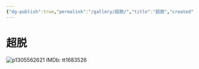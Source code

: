 ```yaml
---
{"dg-publish":true,"permalink":"/gallery/超脱/","title":"超脱","created":"2025-06-16T14:31:18.591+08:00"}
---
```



# 超脱
![p1305562621](https://hiraeth-picbed.oss-cn-beijing.aliyuncs.com/p1305562621.webp)
IMDb: tt1683526
